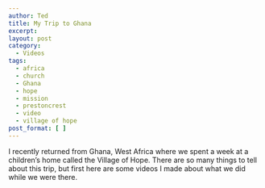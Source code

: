 ```yaml
---
author: Ted
title: My Trip to Ghana
excerpt:
layout: post
category:
  - Videos
tags:
  - africa
  - church
  - Ghana
  - hope
  - mission
  - prestoncrest
  - video
  - village of hope
post_format: [ ]
---
```

I recently returned from Ghana, West Africa where we spent a week at a children’s home called the Village of Hope. There are so many things to tell about this trip, but first here are some videos I made about what we did while we were there.